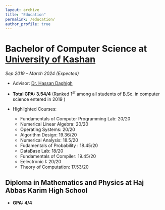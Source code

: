 ```yaml
---
layout: archive
title: "Education"
permalink: /education/
author_profile: true
---
```


# Bachelor of Computer Science at [University of Kashan](https://kashanu.ac.ir/en)

*Sep 2019 – March 2024 (Expected)*

- Advisor: [Dr. Hassan Daghigh   ](https://faculty.kashanu.ac.ir/daghigh/en)

- **Total GPA: 3.54/4**  (Ranked $1^s{^t}$ among all students of B.Sc. in computer science entered in 2019 )

- Highlighted Courses:
   - Fundamentals of Computer Programming Lab: 20/20
   - Numerical Linear Algebra: 20/20
   - Operating Systems: 20/20
   - Algorithm Design: 19.36/20 
   - Numerical Analysis: 18.5/20
   - Fudamentals of Probability : 18.45/20
   - DataBase Lab: 18/20 
   - Fundamentals of Compiler: 19.45/20
   - Eelectronic I: 20/20
   - Theory of Computation: 17.53/20 


## Diploma in Mathematics and Physics at Haj Abbas Karim High School


- **GPA: 4/4**